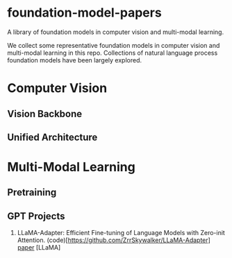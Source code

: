 # foundation-model-papers
A library of foundation models in computer vision and multi-modal learning. 

We collect some representative foundation models in computer vision and multi-modal learning in this repo. Collections of natural language process foundation models have been largely explored. 



# Computer Vision

## Vision Backbone


## Unified Architecture


# Multi-Modal Learning

## Pretraining


## GPT Projects


1. LLaMA-Adapter: Efficient Fine-tuning of Language Models with Zero-init Attention. (code)[https://github.com/ZrrSkywalker/LLaMA-Adapter] [paper](https://arxiv.org/pdf/2303.16199.pdf) [LLaMA]